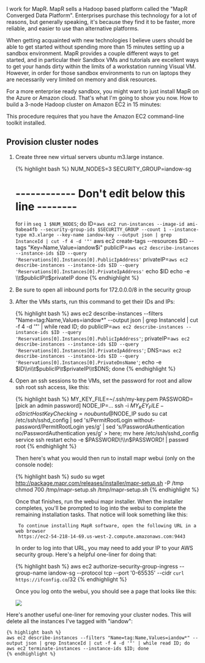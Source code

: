 I work for MapR. MapR sells a Hadoop based platform called the "MapR Converged Data Platform". Enterprises purchase this technology for a lot of reasons, but generally speaking, it's because they find it to be faster, more reliable, and easier to use than alternative platforms.

When getting acquainted with new technologies I believe users should be able to get started without spending more than 15 minutes setting up a sandbox environment. MapR provides a couple different ways to get started, and in particular their Sandbox VMs and tutorials are excellent ways to get your hands dirty within the limits of a workstation running Visual VM. However, in order for those sandbox environments to run on laptops they are necessarily very limited on memory and disk resources.

For a more enterprise ready sandbox, you might want to just install MapR on the Azure or Amazon cloud. That's what I'm going to show you now. How to build a 3-node Hadoop cluster on Amazon EC2 in 15 minutes:

This procedure requires that you have the Amazon EC2 command-line toolkit installed.

Provision cluster nodes
-----------------------

1. Create three new virtual servers ubuntu m3.large instance.

	{% highlight bash %}
	NUM_NODES=3
	SECURITY_GROUP=iandow-sg
	# ------------ Don't edit below this line -------- #
	for i in `seq 1 $NUM_NODES`; do 
	ID=`aws ec2 run-instances --image-id ami-9abea4fb --security-group-ids $SECURITY_GROUP --count 1 --instance-type m3.xlarge --key-name iandow-key --output json | grep InstanceId | cut -f 4 -d '"'`
	aws ec2 create-tags --resources $ID --tags "Key=Name,Value=iandow$i"
	publicIP=`aws ec2 describe-instances --instance-ids $ID --query 'Reservations[0].Instances[0].PublicIpAddress'`
	privateIP=`aws ec2 describe-instances --instance-ids $ID --query 'Reservations[0].Instances[0].PrivateIpAddress'`
	echo $ID
	echo -e \\t$publicIP\\t$privateIP
	done
	{% endhighlight %}

2. Be sure to open all inbound ports for 172.0.0.0/8 in the security group

3. After the VMs starts, run this command to get their IDs and IPs:

	{% highlight bash %}
	aws ec2 describe-instances --filters "Name=tag:Name,Values=iandow*" --output json | grep InstanceId | cut -f 4 -d '"' | while read ID; do publicIP=`aws ec2 describe-instances --instance-ids $ID --query 'Reservations[0].Instances[0].PublicIpAddress'`; privateIP=`aws ec2 describe-instances --instance-ids $ID --query 'Reservations[0].Instances[0].PrivateIpAddress'`; DNS=`aws ec2 describe-instances --instance-ids $ID --query 'Reservations[0].Instances[0].PrivateDnsName'`; echo -e $ID\\n\\t$publicIP\\t$privateIP\\t$DNS;  done 
	{% endhighlight %}

4. Open an ssh sessions to the VMs, set the password for root and allow ssh root ssh access, like this:

	{% highlight bash %}
	MY_KEY_FILE=~/.ssh/my-key.pem
	PASSWORD=[pick an admin password]
	NODE_IP=...
	ssh -i $MY_KEY_FILE -oStrictHostKeyChecking=no ubuntu@$NODE_IP
	sudo su
	cat /etc/ssh/sshd_config | sed 's/PermitRootLogin without-password/PermitRootLogin yes/g' | sed 's/PasswordAuthentication no/PasswordAuthentication yes/g' > here; mv here /etc/ssh/sshd_config
	service ssh restart
	echo -e $PASSWORD\!\\n$PASSWORD\! | passwd root
	{% endhighlight %}

	Then here's what you would then run to install mapr webui (only on the console node):

	{% highlight bash %}
	sudo su
	wget http://package.mapr.com/releases/installer/mapr-setup.sh -P /tmp
	chmod 700 /tmp/mapr-setup.sh
	/tmp/mapr-setup.sh
	{% endhighlight %}

	Once that finishes, run the webui mapr installer. When the installer completes, you'll be prompted to log into the webui to complete the remaining installation tasks. That notice will look something like this:

	
		To continue installing MapR software, open the following URL in a web browser
		https://ec2-54-218-14-69.us-west-2.compute.amazonaws.com:9443
	

	In order to log into that URL, you may need to add your IP to your AWS security group. Here's a helpful one-liner for doing that:

	{% highlight bash %}
	aws ec2 authorize-security-group-ingress --group-name iandow-sg --protocol tcp --port '0-65535' --cidr `curl https://ifconfig.co`/32
	{% endhighlight %}

	Once you log onto the webui, you should see a page that looks like this:

	![](https://github.com/iandow/iandow.github.io/blob/master/img/mapr%20installer.png)


Here's another useful one-liner for removing your cluster nodes. This will delete all the instances I've tagged with "iandow":
	
	{% highlight bash %}
	aws ec2 describe-instances --filters "Name=tag:Name,Values=iandow*" --output json | grep InstanceId | cut -f 4 -d '"' | while read ID; do aws ec2 terminate-instances --instance-ids $ID; done
	{% endhighlight %}


